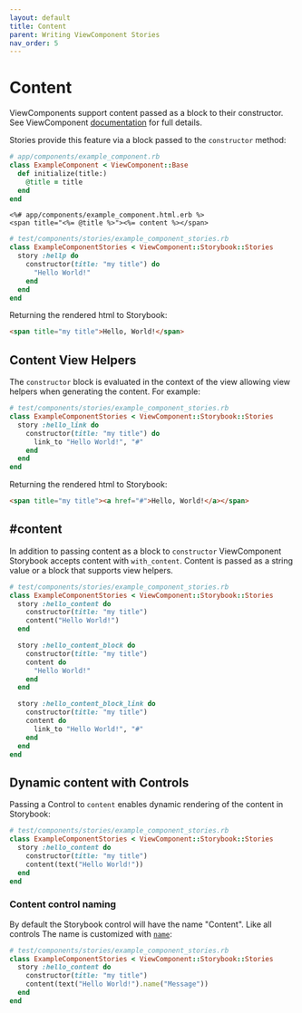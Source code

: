 ```yaml
---
layout: default
title: Content
parent: Writing ViewComponent Stories
nav_order: 5
---
```


# Content

ViewComponents support content passed as a block to their constructor. See ViewComponent [documentation](https://viewcomponent.org/guide/getting-started.html#implementation) for full details.

Stories provide this feature via a block passed to the `constructor` method:

```ruby
# app/components/example_component.rb
class ExampleComponent < ViewComponent::Base
  def initialize(title:)
    @title = title
  end
end
```
```erb
<%# app/components/example_component.html.erb %>
<span title="<%= @title %>"><%= content %></span>
```
```ruby
# test/components/stories/example_component_stories.rb
class ExampleComponentStories < ViewComponent::Storybook::Stories
  story :hellp do
    constructor(title: "my title") do
      "Hello World!"
    end
  end
end
```

Returning the rendered html to Storybook:

```html
<span title="my title">Hello, World!</span>
```

## Content View Helpers

The `constructor` block is evaluated in the context of the view allowing view helpers 
when generating the content. For example:

```ruby
# test/components/stories/example_component_stories.rb
class ExampleComponentStories < ViewComponent::Storybook::Stories
  story :hello_link do
    constructor(title: "my title") do
      link_to "Hello World!", "#"
    end
  end
end
```

Returning the rendered html to Storybook:

```html
<span title="my title"><a href="#">Hello, World!</a></span>
```

## #content

In addition to passing content as a block to `constructor` ViewComponent Storybook accepts content with `with_content`. Content is passed as a string value or a block that supports view helpers. 

```ruby
# test/components/stories/example_component_stories.rb
class ExampleComponentStories < ViewComponent::Storybook::Stories
  story :hello_content do
    constructor(title: "my title")
    content("Hello World!")
  end

  story :hello_content_block do
    constructor(title: "my title")
    content do 
      "Hello World!"
    end
  end

  story :hello_content_block_link do
    constructor(title: "my title")
    content do 
      link_to "Hello World!", "#"
    end
  end
end
```

## Dynamic content with Controls

Passing a Control to `content` enables dynamic rendering of the content in Storybook:

```ruby
# test/components/stories/example_component_stories.rb
class ExampleComponentStories < ViewComponent::Storybook::Stories
  story :hello_content do
    constructor(title: "my title")
    content(text("Hello World!"))
  end
end
```

### Content control naming

By default the Storybook control will have the name "Content". Like all controls The name is customized with [`name`](controls.md#customizing-the-control-name):

```ruby
# test/components/stories/example_component_stories.rb
class ExampleComponentStories < ViewComponent::Storybook::Stories
  story :hello_content do
    constructor(title: "my title")
    content(text("Hello World!").name("Message"))
  end
end
```
